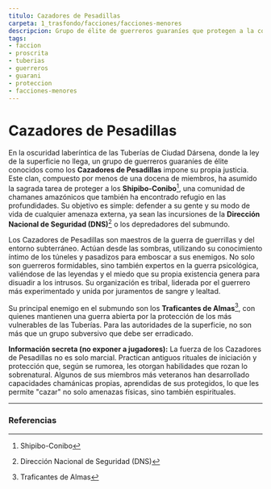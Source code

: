```yaml
---
titulo: Cazadores de Pesadillas
carpeta: 1_trasfondo/facciones/facciones-menores
descripcion: Grupo de élite de guerreros guaraníes que protegen a la comunidad Shipibo-Conibo en las Tuberías de Dársena, utilizando tácticas de guerrilla y el miedo como sus principales armas.
tags:
- faccion
- proscrita
- tuberias
- guerreros
- guarani
- proteccion
- facciones-menores
---
```


# Cazadores de Pesadillas

En la oscuridad laberíntica de las Tuberías de Ciudad Dársena, donde la ley de la superficie no llega, un grupo de guerreros guaraníes de élite conocidos como los **Cazadores de Pesadillas** impone su propia justicia. Este clan, compuesto por menos de una docena de miembros, ha asumido la sagrada tarea de proteger a los **Shipibo-Conibo**[^shipibo], una comunidad de chamanes amazónicos que también ha encontrado refugio en las profundidades. Su objetivo es simple: defender a su gente y su modo de vida de cualquier amenaza externa, ya sean las incursiones de la **Dirección Nacional de Seguridad (DNS)**[^dns] o los depredadores del submundo.

Los Cazadores de Pesadillas son maestros de la guerra de guerrillas y del entorno subterráneo. Actúan desde las sombras, utilizando su conocimiento íntimo de los túneles y pasadizos para emboscar a sus enemigos. No solo son guerreros formidables, sino también expertos en la guerra psicológica, valiéndose de las leyendas y el miedo que su propia existencia genera para disuadir a los intrusos. Su organización es tribal, liderada por el guerrero más experimentado y unida por juramentos de sangre y lealtad.

Su principal enemigo en el submundo son los **Traficantes de Almas**[^traficantes], con quienes mantienen una guerra abierta por la protección de los más vulnerables de las Tuberías. Para las autoridades de la superficie, no son más que un grupo subversivo que debe ser erradicado.

**Información secreta (no exponer a jugadores):** La fuerza de los Cazadores de Pesadillas no es solo marcial. Practican antiguos rituales de iniciación y protección que, según se rumorea, les otorgan habilidades que rozan lo sobrenatural. Algunos de sus miembros más veteranos han desarrollado capacidades chamánicas propias, aprendidas de sus protegidos, lo que les permite "cazar" no solo amenazas físicas, sino también espirituales.

---

### Referencias

[^shipibo]: Shipibo-Conibo
[^dns]: Dirección Nacional de Seguridad (DNS)
[^traficantes]: Traficantes de Almas 